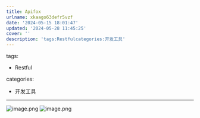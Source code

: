 ```yaml
---
title: Apifox
urlname: xkaago63defr5vzf
date: '2024-05-15 18:01:47'
updated: '2024-05-28 11:45:25'
cover: ''
description: 'tags:Restfulcategories:开发工具'
---
```

tags:

- Restful

categories:

- 开发工具

---

![image.png](https://cdn.nlark.com/yuque/0/2024/png/29688613/1715767329211-be61bf5a-660a-4ced-bcf0-e6610812d23c.png#averageHue=%231d1f29&clientId=ue550ad4d-085b-4&from=paste&height=830&id=u639ec6ca&originHeight=1029&originWidth=1920&originalType=binary&ratio=1.2395833730697632&rotation=0&showTitle=false&size=175450&status=done&style=none&taskId=u892aadb7-69c0-4422-b4e2-0ab6152b19f&title=&width=1548.9075133729978)
![image.png](https://cdn.nlark.com/yuque/0/2024/png/29688613/1715767356409-1e3f3fb3-da42-4226-a57b-3e07dd9aa0b6.png#averageHue=%231c1e27&clientId=ue550ad4d-085b-4&from=paste&height=102&id=u3f83a1e6&originHeight=126&originWidth=463&originalType=binary&ratio=1.2395833730697632&rotation=0&showTitle=false&size=6461&status=done&style=none&taskId=ud2de0620-1f08-443a-85d2-9bd08eb83fc&title=&width=373.5125930685927)
